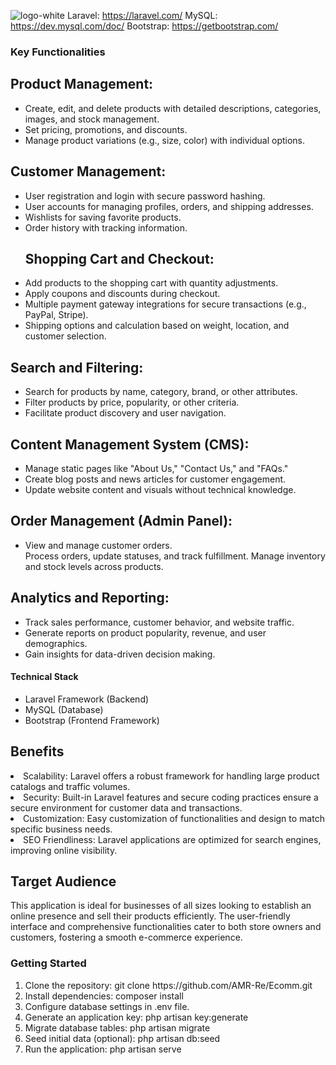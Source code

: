 ![logo-white](https://github.com/AMR-Re/Ecomm/assets/74749937/7c2414b0-2baf-4383-a4ed-0a3d3d5ff038)
Laravel: https://laravel.com/ 
MySQL: https://dev.mysql.com/doc/
Bootstrap: https://getbootstrap.com/

<h3>Key Functionalities</h3>
<h2>Product Management:</h2>
<ul>
<li>Create, edit, and delete products with detailed descriptions, categories, images, and stock management.</li>
    <li>Set pricing, promotions, and discounts. </li>
<li>Manage product variations (e.g., size, color) with individual options.</li>
    
</ul>
<h2>Customer Management:</h2>
<ul>
<li>User registration and login with secure password hashing.</li>
<li>User accounts for managing profiles, orders, and shipping addresses.</li>
<li>Wishlists for saving favorite products.</li>
<li>Order history with tracking information.</li>
<h2>Shopping Cart and Checkout:</h2>
<li>Add products to the shopping cart with quantity adjustments.</li>
<li>Apply coupons and discounts during checkout.</li>
<li>Multiple payment gateway integrations for secure transactions (e.g., PayPal, Stripe).</li>

<li>Shipping options and calculation based on weight, location, and customer selection.</li>
</ul>

<h2>Search and Filtering:</h2>
<ul>
<li>Search for products by name, category, brand, or other attributes.</li>
<li>Filter products by price, popularity, or other criteria.</li>
<li>Facilitate product discovery and user navigation.</li>
</ul>
<h2>Content Management System (CMS):</h2>
<ul>
<li>Manage static pages like "About Us," "Contact Us," and "FAQs."</li>
<li>Create blog posts and news articles for customer engagement.</li>
<li>Update website content and visuals without technical knowledge.</li>
</ul>
<h2>Order Management (Admin Panel):</h2>
<ul>
<li>View and manage customer orders.</li>
Process orders, update statuses, and track fulfillment.</li>
Manage inventory and stock levels across products.</li>
</ul>
<h2>Analytics and Reporting:</h2>
<ul>
<li>Track sales performance, customer behavior, and website traffic.</li>
<li>Generate reports on product popularity, revenue, and user demographics.</li>
<li>Gain insights for data-driven decision making.</li>
    </ul>
<h4>Technical Stack</h4>
<ul>
<li>Laravel Framework (Backend)</li>
<li>MySQL  (Database)</li>
<li>Bootstrap  (Frontend Framework)</li>
</ul>
<h2>Benefits</h2>
<li>Scalability: Laravel offers a robust framework for handling large product catalogs and traffic volumes.</li>
<li>Security: Built-in Laravel features and secure coding practices ensure a secure environment for customer data and transactions.</li>
<li>Customization: Easy customization of functionalities and design to match specific business needs.</li>
<li>SEO Friendliness: Laravel applications are optimized for search engines, improving online visibility.</li>

<h2>Target Audience</h2>
<p>This application is ideal for businesses of all sizes looking to establish an online presence and sell their products efficiently. The user-friendly interface and comprehensive functionalities cater to both store owners and customers, fostering a smooth e-commerce experience.</p>

<h3>Getting Started</h3>
<ol>
<li>Clone the repository: git clone https://github.com/AMR-Re/Ecomm.git</li>
<li>Install dependencies: composer install</li>
<li>Configure database settings in .env file.</li>
<li>Generate an application key: php artisan key:generate</li>
<li>Migrate database tables: php artisan migrate</li>
<li>Seed initial data (optional): php artisan db:seed</li>
<li>Run the application: php artisan serve</li>
</ol>
